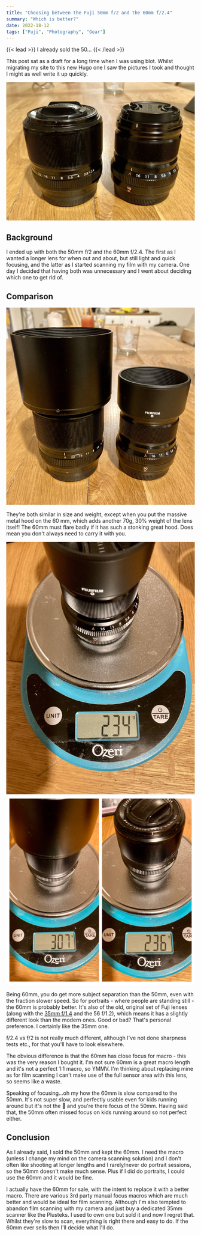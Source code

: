 ```yaml
---
title: "Choosing between the Fuji 50mm f/2 and the 60mm f/2.4"
summary: "Which is better?"
date: 2022-18-12
tags: ["Fuji", "Photography", "Gear"]
---
```


{{< lead >}}
I already sold the 50...
{{< /lead >}}

This post sat as a draft for a long time when I was using blot. Whilst migrating my site to this new Hugo one I saw the pictures I took and thought I might as well write it up quickly.

![Two fuji lenses](fuji-50-60-thumb.jpg "Side by side")

## Background

I ended up with both the 50mm f/2 and the 60mm f/2.4. The first as I wanted a longer lens for when out and about, but still light and quick focusing, and the latter as I started scanning my film with my camera. One day I decided that having both was unnecessary and I went about deciding which one to get rid of.

## Comparison

![Two lenses with hoods](fuji-50-60-2.jpg "What a big hood you have")

They're both similar in size and weight, except when you put the massive metal hood on the 60 mm, which adds another 70g, 30% weight of the lens itself! The 60mm must flare badly if it has such a stonking great hood. Does mean you don't always need to carry it with you.

![50mm on scales](fuji-50-60-3.jpg "Lightweight 50mm")
![60mm on scales](fuji-50-60-4.jpg "That hood")

Being 60mm, you do get more subject separation than the 50mm, even with the fraction slower speed. So for portraits - where people are standing still - the 60mm is probably better. It's also of the old, original set of Fuji lenses (along with the [35mm f/1.4](/2022/new-fuji-lens/) and the 56 f/1.2), which means it has a slightly different look than the modern ones. Good or bad? That's personal preference. I certainly like the 35mm one.

f/2.4 vs f/2 is not really much different, although I've not done sharpness tests etc., for that you'll have to look elsewhere.

The obvious difference is that the 60mm has close focus for macro - this was the very reason I bought it. I'm not sure 60mm is a great macro length and it's not a perfect 1:1 macro, so YMMV. I'm thinking about replacing mine as for film scanning I can't make use of the full sensor area with this lens, so seems like a waste.

Speaking of focusing...oh my how the 60mm is slow compared to the 50mm. It's not super slow, and perfectly usable even for kids running around but it's not the 🫰 and you're there focus of the 50mm. Having said that, the 50mm often missed focus on kids running around so not perfect either.

## Conclusion

As I already said, I sold the 50mm and kept the 60mm. I need the macro (unless I change my mind on the camera scanning solution) and I don't often like shooting at longer lengths and I rarely/never do portrait sessions, so the 50mm doesn't make much sense. Plus if I did do portraits, I could use the 60mm and it would be fine.

I actually have the 60mm for sale, with the intent to replace it with a better macro. There are various 3rd party manual focus macros which are much better and would be ideal for film scanning. Although I'm also tempted to abandon film scanning with my camera and just buy a dedicated 35mm scanner like the Plusteks. I used to own one but sold it and now I regret that. Whilst they're slow to scan, everything is right there and easy to do. If the 60mm ever sells then I'll decide what I'll do.
